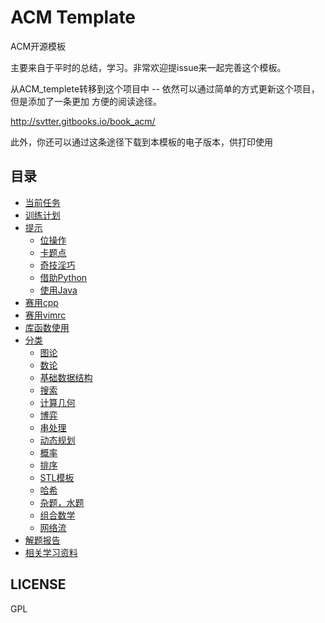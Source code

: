 ACM Template
===

ACM开源模板

主要来自于平时的总结，学习。非常欢迎提issue来一起完善这个模板。

从ACM_templete转移到这个项目中 -- 依然可以通过简单的方式更新这个项目，但是添加了一条更加
方便的阅读途径。

http://svtter.gitbooks.io/book_acm/

此外，你还可以通过这条途径下载到本模板的电子版本，供打印使用

目录
---

* [当前任务](task.md)
* [训练计划](ACM_planlist/ACM训练计划.md)
* [提示](tips/README.md)
    * [位操作](tips/位操作.md)
    * [卡题点](tips/卡题点.md)
    * [奇技淫巧](tips/skill.md)
    * [借助Python](tips/python.md)
    * [使用Java](tips/java.md)
* [赛用cpp](init.md)
* [赛用vimrc](https://github.com/ytuacmer/ACM-vimrc)
* [库函数使用](lib.md)
* [分类](classification/README.md)
    * [图论](classification/图论/README.md)
    * [数论](classification/数论/README.md)
    * [基础数据结构](classification/基础数据结构/README.md)
    * [搜索](classification/搜索/README.md)
    * [计算几何](classification/计算几何/README.md)
    * [博弈](classification/博弈/README.md)
    * [串处理](classification/串处理/README.md)
    * [动态规划](classification/动态规划/README.md)
    * [概率](classification/概率/README.md)
    * [排序](classification/排序/README.md)
    * [STL模板](classification/STL模板/README.md)
    * [哈希](classification/哈希/README.md)
    * [杂题，水题](classification/杂题，水题/README.md)
    * [组合数学](classification/组合数学/README.md)
    * [网络流](classification/网络流/README.md)
* [解题报告](解题报告/README.md)
* [相关学习资料](相关学习资料/README.md)

LICENSE 
---

GPL
